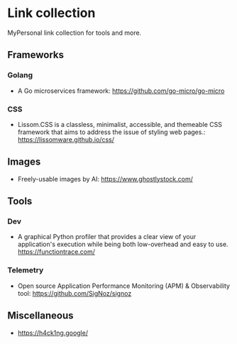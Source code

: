 # Link collection

MyPersonal link collection for tools and more.


## Frameworks

### Golang

* A Go microservices framework: https://github.com/go-micro/go-micro

### CSS

* Lissom.CSS is a classless, minimalist, accessible, and themeable CSS framework that aims to address the issue of styling web pages.: https://lissomware.github.io/css/

## Images

* Freely-usable images by AI: https://www.ghostlystock.com/


## Tools

### Dev

* A graphical Python profiler that provides a clear view of your application's execution while being both low-overhead and easy to use. https://functiontrace.com/

### Telemetry

* Open source Application Performance Monitoring (APM) & Observability tool: https://github.com/SigNoz/signoz

## Miscellaneous

* https://h4ck1ng.google/
